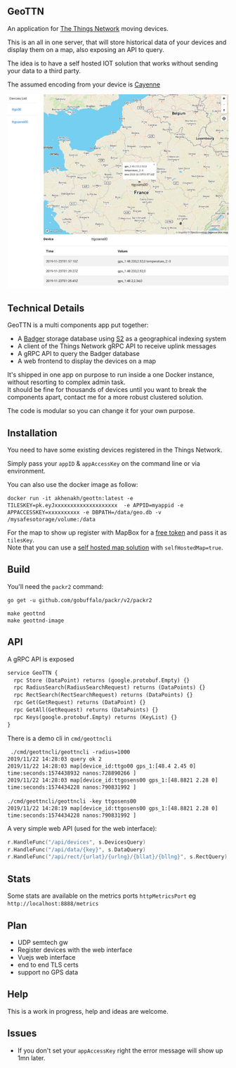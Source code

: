 GeoTTN
------

An application for [The Things Network](https://www.thethingsnetwork.org/) moving devices.

This is an all in one server, that will store historical data of your devices and display them on a map, also exposing an API to query.  

The idea is to have a self hosted IOT solution that works without sending your data to a third party.

The assumed encoding from your device is [Cayenne](https://developers.mydevices.com/cayenne/docs/lora/#lora-cayenne-low-power-payload)


![Current web interface](/img/interface.jpg?raw=true "Inteface")

## Technical Details

GeoTTN is a multi components app put together:

- A [Badger](https://github.com/dgraph-io/badger) storage database using [S2](https://s2geometry.io/) as a geographical indexing system
- A client of the Things Network gRPC API to receive uplink messages
- A gRPC API to query the Badger database
- A web frontend to display the devices on a map

It's shipped in one app on purpose to run inside a one Docker instance, without resorting to complex admin task.  
It should be fine for thousands of devices until you want to break the components apart, contact me for a more robust clustered solution.

The code is modular so you can change it for your own purpose.

## Installation

You need to have some existing devices registered in the Things Network.  

Simply pass your `appID` & `appAccessKey` on the command line or via environment.

You can also use the docker image as follow:

```
docker run -it akhenakh/geottn:latest -e TILESKEY=pk.eyJxxxxxxxxxxxxxxxxxxxx  -e APPID=myappid -e APPACCESSKEY=xxxxxxxxxx -e DBPATH=/data/geo.db -v /mysafesotorage/volume:/data
```

For the map to show up register with MapBox for a [free token](https://account.mapbox.com/access-tokens/) and pass it as `tilesKey`.  
Note that you can use a [self hosted map solution](https://blog.nobugware.com/post/2019/self_hosted_world_maps/) with `selfHostedMap=true`.



## Build

You'll need the `packr2` command:
```
go get -u github.com/gobuffalo/packr/v2/packr2
```

```
make geottnd
make geottnd-image
```

## API
A gRPC API is exposed 

```proto
service GeoTTN {
  rpc Store (DataPoint) returns (google.protobuf.Empty) {}
  rpc RadiusSearch(RadiusSearchRequest) returns (DataPoints) {}
  rpc RectSearch(RectSearchRequest) returns (DataPoints) {}
  rpc Get(GetRequest) returns (DataPoint) {}
  rpc GetAll(GetRequest) returns (DataPoints) {}
  rpc Keys(google.protobuf.Empty) returns (KeyList) {}
}
```

There is a demo cli in `cmd/geottncli`

```
 ./cmd/geottncli/geottncli -radius=1000
2019/11/22 14:28:03 query ok 2
2019/11/22 14:28:03 map[device_id:ttgo00 gps_1:[48.4 2.45 0] time:seconds:1574438932 nanos:728890266 ]
2019/11/22 14:28:03 map[device_id:ttgosens00 gps_1:[48.8821 2.28 0] time:seconds:1574434228 nanos:790831992 ]

./cmd/geottncli/geottncli -key ttgosens00  
2019/11/22 14:28:19 map[device_id:ttgosens00 gps_1:[48.8821 2.28 0] time:seconds:1574434228 nanos:790831992 ]

```

A very simple web API (used for the web interface):
```go
r.HandleFunc("/api/devices", s.DevicesQuery)
r.HandleFunc("/api/data/{key}", s.DataQuery)
r.HandleFunc("/api/rect/{urlat}/{urlng}/{bllat}/{bllng}", s.RectQuery)
```

## Stats

Some stats are available on the metrics ports `httpMetricsPort` eg `http://localhost:8888/metrics`

## Plan

- UDP semtech gw
- Register devices with the web interface
- Vuejs web interface
- end to end TLS certs
- support no GPS data

## Help

This is a work in progress, help and ideas are welcome.

## Issues

- If you don't set your `appAccessKey` right the error message will show up 1mn later.